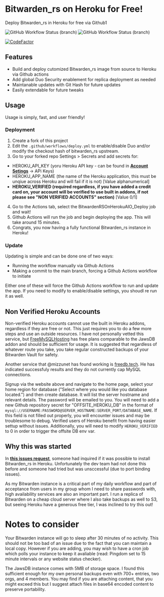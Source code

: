# Bitwarden_rs on Heroku for Free!
Deploy Bitwarden_rs in Heroku for free via Github1

![GitHub Workflow Status (branch)](https://img.shields.io/github/workflow/status/davidjameshowell/bitwarden_rs_heroku/BitwardenRSOnHerokuAIO/deploy?label=Deploy%20Bitwarden_RS&style=for-the-badge)
![GitHub Workflow Status (branch)](https://img.shields.io/github/workflow/status/davidjameshowell/bitwarden_rs_heroku/BitwardenRSOnHerokuAIO/main?label=Update%20Bitwarden_RS&style=for-the-badge)

[![CodeFactor](https://www.codefactor.io/repository/github/davidjameshowell/bitwarden_rs_heroku/badge)](https://www.codefactor.io/repository/github/davidjameshowell/bitwarden_rs_heroku)

## Features
* Build and deploy cutomized Bitwarden_rs image from source to Heroku via Github actions
* Add global Duo Security enablement for replica deployment as needed
* Maintanable updates with Git Hash for future updates
* Easily extendable for future tweaks

## Usage

Usage is simply, fast, and user friendly!

### Deployment

1. Create a fork of this project
2. Edit the `.github/workflows/deploy.yml` to enable/disable Duo and/or modify the checkout hash of bitwarden_rs upstream.
3. Go to your forked repo Settings > Secrets and add secrets for:
  * HEROKU_API_KEY (yoru Heroku API key - can be found in **[Account Setings](https://dashboard.heroku.com/account)** -> APi Keys)
  * HEROKU_APP_NAME (the name of the Heroku application, this must be unqiue across Heroku and will fail if it is not) [Value alphanumerical]
  * **HEROKU_VERIFIED (required regardless, if you have added a credit card on, your account will be verified to use built in addons, if not please see "NON VERIFIED ACCOUNTS" section)** [Value 0/1]
4. Go to the Actions tab, select the BitwardenRSOnHerokuAIO_Deploy job and wait!
5. Github Actions will run the job and begin deploying the app. This will take around 15 minutes.
6. Congrats, you now having a fully functional Bitwarden_rs instance in Heroku!
 
 ### Update
 
 Updating is simple and can be done one of two ways:
 * Running the workflow manually via Github Actions
 * Making a commit to the main branch, forcing a Github Actions workflow to initiate
 
Either one of these will force the Github Actions workflow to run and update the app. If you need to modify to enable/disable settings, you shoudl re run it as well.

## Non Verified Heroku Accounts
Non-verified Heroku accounts cannot use the built in Heroku addons, regardless if they are free or not. This just requires you to do a few more steps and use an outside resources. I have not personally vetted this service, but [FreeMySQLHosting](https://www.freemysqlhosting.net/) has free plans comparable to the JawsDB addon and should be sufficient for usage. It is suggested that regardless of whatever route you take, you take regular constructed backups of your Bitwarden Vault for safety. 

Another service that @mizzunet has found working is [freedb.tech](https://freedb.tech). He has indicated successfuly results and they do not currently cap MySQL connections.

Signup via the website above and navigate to the home page, select your home region for database ("Select where you would like you database located.") and then create database. It will list the server hostname and relevant details. The password will be emailed to you. You will need to add a new Github repository secret for "OFFSITE_HEROKU_DB" in the format of `mysql://USERNAME:PASSWORD@SERVER_HOSTNAME:SERVER_PORT/DATABASE_NAME`. If this field is not filled out properly, you will encounter issues and may be troublesome to debug. Verified users of Heroku benefit from having easier settup without issues. Additionally, you will need to modify `HEROKU_VERIFIED` to 0 in order to trigger the offsite DB env var.

## Why this was started
In **[this issues request](https://github.com/dani-garcia/bitwarden_rs/issues/954)**, someone had inquired if it was possible to install Bitwarden_rs in Heroku. Unfortunately the dev team had not done this before and someone had tried but was unsccessful (due to port binding issues).

As my Bitwarden instance is a critical part of my daily workflow and part of acceptance from users in my group whom I need to share passwords with, high availability services are also an important part. I run a replica of Bitwarden on a cheap cloud server where I also take backups as well to S3, but seeing Heroku have a generous free tier, I was inclined to try this out!

# Notes to consider

Your Bitwarden instance will go to sleep after 30 minutes of no activity. This should not be too bad of an issue due to the fact that you can maintain a local copy. However if you are adding, you may wish to have a cron job which polls your instance to keep it avaliable (read: Pingdom set to 15 minute intervals or any website status checker).

The JawsDB instance comes with 5MB of storage space. I found this sufficient enough for my own personal backups even with 700+ entries, two orgs, and 4 members. You may find if you are attaching content, that you might exceed this but I suggest attach files in base64 encoded content to preserve portability.
